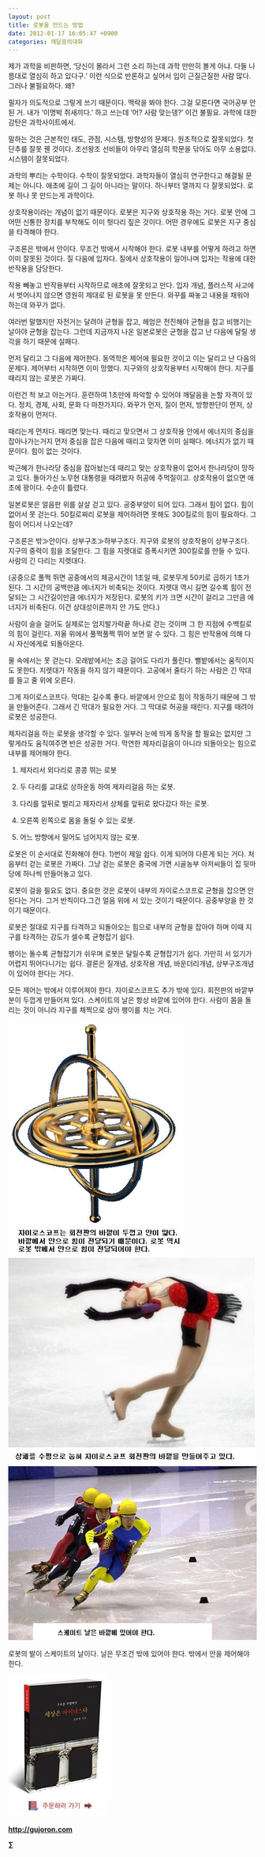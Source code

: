 ```yaml
---
layout: post
title: 로봇을 만드는 방법
date: 2012-01-17 16:05:47 +0900
categories: 깨달음의대화
---
```

  
제가 과학을 비판하면, ‘당신이 몰라서 그런 소리 하는데 과학 만만히 볼게 아냐. 다들 나름대로 열심히 하고 있다구.’ 이런 식으로 반론하고 싶어서 입이 근질근질한 사람 많다. 그러나 불필요하다. 왜? 

필자가 의도적으로 그렇게 쓰기 때문이다. 맥락을 봐야 한다. 그걸 모른다면 국어공부 안 된 거. 내가 ‘이명박 쥐새끼다.’ 하고 쓰는데 ‘어? 사람 맞는뎅?’ 이건 불필요. 과학에 대한 감탄은 과학사이트에서. 

말하는 것은 근본적인 태도, 관점, 시스템, 방향성의 문제다. 원초적으로 잘못되었다. 첫 단추를 잘못 꿴 것이다. 조선왕조 선비들이 아무리 열심히 학문을 닦아도 아무 소용없다. 시스템이 잘못되었다. 

과학의 뿌리는 수학이다. 수학이 잘못되었다. 과학자들이 열심히 연구한다고 해결될 문제는 아니다. 애초에 길이 그 길이 아니라는 말이다. 하나부터 열까지 다 잘못되었다. 로봇 하나 못 만드는게 과학이다. 

상호작용이라는 개념이 없기 때문이다. 로봇은 지구와 상호작용 하는 거다. 로봇 안에 그 어떤 신통한 장치를 부착해도 이미 헛다리 짚은 것이다. 어떤 경우에도 로봇은 지구 중심을 타격해야 한다. 

구조론은 밖에서 안이다. 무조건 밖에서 시작해야 한다. 로봇 내부를 어떻게 하려고 하면 이미 잘못된 것이다. 질 다음에 입자다. 질에서 상호작용이 일어나며 입자는 작용에 대한 반작용을 담당한다. 

작용 빼놓고 반작용부터 시작하므로 애초에 잘못되고 만다. 입자 개념, 플러스적 사고에서 벗어나지 않으면 영원히 제대로 된 로봇을 못 만든다. 와꾸를 짜놓고 내용을 채워야 하는데 와꾸가 없다. 

여러번 말했지만 자전거는 달려야 균형을 잡고, 헤엄은 전진해야 균형을 잡고 비행기는 날아야 균형을 잡는다. 그런데 지금까지 나온 일본로봇은 균형을 잡고 난 다음에 달릴 생각을 하기 때문에 실패다. 

먼저 달리고 그 다음에 제어한다. 동역학은 제어에 필요한 것이고 이는 달리고 난 다음의 문제다. 제어부터 시작하면 이미 망했다. 지구와의 상호작용부터 시작해야 한다. 지구를 때리지 않는 로봇은 가짜다. 

이런건 척 보고 아는거다. 훈련하여 1초만에 파악할 수 있어야 깨달음을 논할 자격이 있다. 정치, 경제, 사회, 문화 다 마찬가지다. 와꾸가 먼저, 질이 먼저, 방향판단이 먼저, 상호작용이 먼저다. 

때리는게 먼저다. 때리면 맞는다. 때리고 맞으면서 그 상호작용 안에서 에너지의 중심을 잡아나가는거지 먼저 중심을 잡은 다음에 때리고 맞자면 이미 실패다. 에너지가 없기 때문이다. 힘이 없는 것이다. 

박근혜가 한나라당 중심을 잡아놨는데 때리고 맞는 상호작용이 없어서 한나라당이 망하고 있다. 돌아가신 노무현 대통령을 때려봤자 허공에 주먹질이고. 상호작용이 없으면 애초에 꽝이다. 수순이 틀렸다. 

일본로봇은 얼음판 위를 살살 걷고 있다. 공중부양이 되어 있다. 그래서 힘이 없다. 힘이 없어서 못 걷는다. 50킬로짜리 로봇을 제어하려면 못해도 300킬로의 힘이 필요하다. 그 힘이 어디서 나오는데? 

구조론은 밖≫안이다. 상부구조≫하부구조다. 지구와 로봇의 상호작용이 상부구조다. 지구의 중력이 힘을 조달한다. 그 힘을 지렛대로 증폭시키면 300킬로를 만들 수 있다. 사람의 긴 다리는 지렛대다. 



(공중으로 풀쩍 뛰면 공중에서의 체공시간이 1초일 때, 로봇무게 50키로 곱하기 1초가 된다. 그 시간의 공백만큼 에너지가 비축되는 것이다. 지렛대 역시 길면 길수록 힘이 전달되는 그 시간길이만큼 에너지가 저장된다. 로봇의 키가 크면 시간이 걸리고 그만큼 에너지가 비축된다. 이건 상대성이론까지 안 가도 안다.)

사람이 슬슬 걸어도 실제로는 엄지발가락끝 하나로 걷는 것이며 그 한 지점에 수백킬로의 힘이 걸린다. 저울 위에서 풀쩍풀쩍 뛰어 보면 알 수 있다. 그 힘은 반작용에 의해 다시 자신에게로 되돌아온다. 

물 속에서는 못 걷는다. 모래밭에서는 조금 걸어도 다리가 풀린다. 뻘밭에서는 움직이지도 못한다. 지렛대가 작동을 하지 않기 때문이다. 고공에서 줄타기 하는 사람은 긴 막대를 들고 줄 위에 오른다. 

그게 자이로스코프다. 막대는 길수록 좋다. 바깥에서 안으로 힘이 작동하기 때문에 그 밖을 만들어준다. 그래서 긴 막대가 필요한 거다. 그 막대로 허공을 때린다. 지구를 때려야 로봇은 성공한다. 

제자리걸음 하는 로봇을 생각할 수 있다. 일부러 눈에 띄게 동작을 할 필요는 없지만 그렇게라도 움직여주면 반은 성공한 거다. 막연한 제자리걸음이 아니라 되돌아오는 힘으로 내부를 제어해야 한다. 

1) 제자리서 외다리로 콩콩 뛰는 로봇 

  
2) 두 다리를 교대로 상하운동 하여 제자리걸음 하는 로봇.   
3) 다리를 앞뒤로 벌리고 제자리서 상체를 앞뒤로 왔다갔다 하는 로봇.   
4) 오른쪽 왼쪽으로 몸을 돌릴 수 있는 로봇.   
5) 어느 방향에서 밀어도 넘어지지 않는 로봇. 



로봇은 이 순서대로 진화해야 한다. 1)번이 제일 쉽다. 이게 되어야 다른게 되는 거다. 처음부터 걷는 로봇은 가짜다. 그냥 걷는 로봇은 중국에 가면 시골농부 아저씨들이 집 뒷마당에 하나씩 만들어놓고 있다.



로봇이 걸을 필요도 없다. 중요한 것은 로봇이 내부의 자이로스코프로 균형을 잡으면 안 된다는 거다. 그거 반칙이다.그건 얼음 위에 서 있는 것이기 때문이다. 공중부양을 한 것이기 때문이다. 



로봇은 절대로 지구를 타격하고 되돌아오는 힘으로 내부의 균형을 잡아야 하며 이때 지구를 타격하는 강도가 셀수록 균형잡기 쉽다. 

팽이는 돌수록 균형잡기가 쉬우며 로봇은 달릴수록 균형잡기가 쉽다. 가만히 서 있기가 어렵지 뛰어다니기는 쉽다. 결론은 질개념, 상호작용 개념, 바운더리개념, 상부구조개념이 있어야 한다는 거다. 



모든 제어는 밖에서 이루어져야 한다. 자이로스코프도 추가 밖에 있다. 회전판의 바깥부분이 두껍게 만들어져 있다. 스케이트의 날은 항상 바깥에 있어야 한다. 사람이 몸을 돌리는 것이 아니라 지구를 채찍으로 삼아 팽이를 치는 거다.   




 <img alt="gyroscope1_0.JPG" src="files/attach/images/198/021/230/gyroscope1_0.JPG" width="357" height="476" />



<img alt="33333.JPG" src="files/attach/images/198/021/230/33333.JPG" width="500" height="419" />



 <img alt="303901.jpg" src="files/attach/images/198/021/230/303901.jpg" width="562" height="352" />



로봇의 발이 스케이트의 날이다. 날은 무조건 밖에 있어야 한다. 밖에서 안을 제어해야 한다. 









<a href="?mid=book_minus&act=dispBoardWrite" target="_self"><img alt="0.JPG" src="files/attach/images/198/668/222/0.JPG" width="200" height="287" /> </a>


  






**http://gujoron.com**  


**∑**